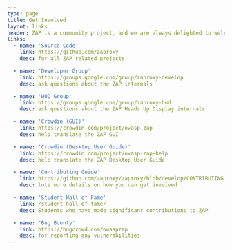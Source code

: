 ```yaml
---
type: page
title: Get Involved
layout: links
header: ZAP is a community project, and we are always delighted to welcome new contributors!
links:
  - name: 'Source Code'
    link: https://github.com/zaproxy
    desc: for all ZAP related projects

  - name: 'Developer Group'
    link: https://groups.google.com/group/zaproxy-develop
    desc: ask questions about the ZAP internals 

  - name: 'HUD Group'
    link: https://groups.google.com/group/zaproxy-hud
    desc: ask questions about the ZAP Heads Up Display internals 

  - name: 'Crowdin (GUI)'
    link: https://crowdin.com/project/owasp-zap
    desc: help translate the ZAP GUI 

  - name: 'Crowdin (Desktop User Guide)'
    link: https://crowdin.com/project/owasp-zap-help
    desc: help translate the ZAP Desktop User Guide

  - name: 'Contributing Guide'
    link: https://github.com/zaproxy/zaproxy/blob/develop/CONTRIBUTING.md
    desc: lots more details on how you can get involved 

  - name: 'Student Hall of Fame'
    link: /student-hall-of-fame/
    desc: Students who have made significant contributions to ZAP 

  - name: 'Bug Bounty'
    link: https://bugcrowd.com/owaspzap
    desc: for reporting any vulnerabilities 
---
```

